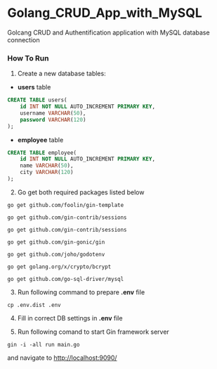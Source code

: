 # Golang_CRUD_App_with_MySQL
Golcang CRUD and Authentification application with MySQL database connection

### How To Run

1) Create a new database tables:
- **users** table

```sql
CREATE TABLE users(
    id INT NOT NULL AUTO_INCREMENT PRIMARY KEY,
    username VARCHAR(50),
    password VARCHAR(120)
);
```

- **employee** table

```sql
CREATE TABLE employee(
    id INT NOT NULL AUTO_INCREMENT PRIMARY KEY,
    name VARCHAR(50),
    city VARCHAR(120)
);
```

2) Go get both required packages listed below

```
go get github.com/foolin/gin-template

go get github.com/gin-contrib/sessions

go get github.com/gin-contrib/sessions

go get github.com/gin-gonic/gin

go get github.com/joho/godotenv

go get golang.org/x/crypto/bcrypt

go get github.com/go-sql-driver/mysql
```

3) Run following command to prepare **.env** file

```
cp .env.dist .env
```
4) Fill in correct DB settings in **.env** file

4) Run following comand to start Gin framework server
```
gin -i -all run main.go

```
and navigate to [http://localhost:9090/](http://localhost:9090/)

